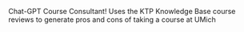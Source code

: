 Chat-GPT Course Consultant! Uses the KTP Knowledge Base course reviews to generate pros and cons of taking a course at UMich
